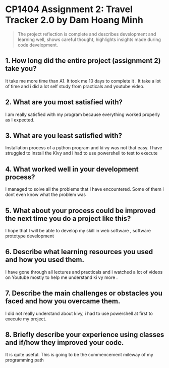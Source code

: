 # CP1404 Assignment 2: Travel Tracker 2.0 by Dam Hoang Minh 

> The project reflection is complete and describes development and learning well, shows careful thought, highlights insights made during code development.


## 1. How long did the entire project (assignment 2) take you?
It take me more time than A1. It took me 10 days to complete it . It take a lot of time and i did a lot self study from practicals and youtube video. 
## 2. What are you most satisfied with?
I am really satisfied with my program because everything worked properly as I expected.

## 3. What are you least satisfied with?
Installation process of a python program and ki vy was not that easy. I have struggled to install the Kivy and i had to use powershell to test to execute

## 4. What worked well in your development process?
I managed to solve all the problems that I have encountered. Some of them i dont even know what the problem was 

## 5. What about your process could be improved the next time you do a project like this?
I hope that I will be able to develop my skill in web software , software prototype development 

## 6. Describe what learning resources you used and how you used them.
I have gone through all lectures and practicals and i watched a lot of videos on Youtube mostly to help me understand ki vy more .

## 7. Describe the main challenges or obstacles you faced and how you overcame them.
I did not really understand about kivy, i had to use powershell at first to execute my project.

## 8. Briefly describe your experience using classes and if/how they improved your code.
It is quite useful. This is going to be the commencement mileway  of my programming path 